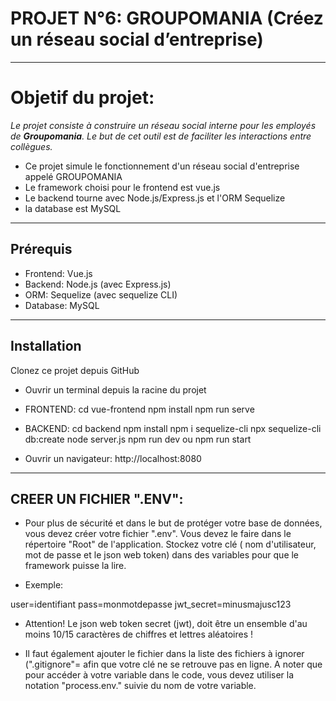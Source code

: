 # PROJET N°6: GROUPOMANIA (Créez un réseau social d’entreprise)
-------------------------------
# Objetif du projet: 
*Le projet consiste à construire un réseau social interne pour les employés de __Groupomania__. Le but de cet outil est de faciliter les interactions entre collègues.*
- Ce projet simule le fonctionnement d'un réseau social d'entreprise appelé GROUPOMANIA
- Le framework choisi pour le frontend est vue.js
- Le backend tourne avec Node.js/Express.js et l'ORM Sequelize
- la database est MySQL
-------------------------------
## Prérequis
* Frontend: Vue.js
* Backend: Node.js (avec Express.js)
* ORM: Sequelize (avec sequelize CLI)
* Database: MySQL
-------------------------------
## Installation
Clonez ce projet depuis GitHub

- Ouvrir un terminal depuis la racine du projet

- FRONTEND:
    cd vue-frontend
    npm install
    npm run serve

- BACKEND:
    cd backend
    npm install
    npm i sequelize-cli
    npx sequelize-cli db:create
    node server.js
    npm run dev ou npm run start

- Ouvrir un navigateur: http://localhost:8080

-------------------------------


## CREER UN FICHIER ".ENV":

- Pour plus de sécurité et dans le but de protéger votre base de données, vous devez créer votre fichier ".env". Vous devez le faire dans le répertoire "Root" de l'application. Stockez votre clé ( nom d'utilisateur, mot de passe et le json web token) dans des variables pour que le framework puisse la lire.

* Exemple:

user=identifiant
pass=monmotdepasse
jwt_secret=minusmajusc123

- Attention! Le json web token secret (jwt), doit être un ensemble d'au moins 10/15 caractères de chiffres et lettres aléatoires !

- Il faut également ajouter le fichier dans la liste des fichiers à ignorer (".gitignore"= afin que votre clé ne se retrouve pas en ligne. A noter que pour accéder à votre variable dans le code, vous devez utiliser la notation "process.env." suivie du nom de votre variable.

